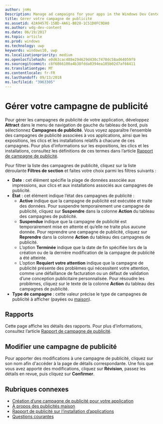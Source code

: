 ```yaml
---
author: jnHs
Description: Manage ad campaigns for your apps in the Windows Dev Center dashboard.
title: Gérer votre campagne de publicité
ms.assetid: 42A9457E-15BD-4A61-B828-1C51D0FC9DA0
ms.author: wdg-dev-content
ms.date: 06/19/2017
ms.topic: article
ms.prod: windows
ms.technology: uwp
keywords: windows10, uwp
ms.localizationpriority: medium
ms.openlocfilehash: e0d63cac488e294629d430c7470dc58ad64059f9
ms.sourcegitcommit: c8f6866100a4b38fdda8394ea185b02d7af66411
ms.translationtype: MT
ms.contentlocale: fr-FR
ms.lasthandoff: 09/13/2018
ms.locfileid: "3963305"
---
```

# <a name="manage-your-ad-campaign"></a>Gérer votre campagne de publicité


Pour gérer les campagnes de publicité de votre application, développez **Attract** dans le menu de navigation de gauche du tableau de bord, puis sélectionnez **Campagnes de publicité**. Vous voyez apparaître l’ensemble des campagnes de publicité associées à vos applications, ainsi que les expositions, les clics et les installations relatifs à chacune de ces campagnes. Pour plus d’informations sur les expositions, les clics et les installations, consultez les définitions de ces termes dans l’article [Rapport de campagne de publicité](promote-your-app-report.md).

Pour filtrer la liste des campagnes de publicité, cliquez sur la liste déroulante **Filtres de section** et faites votre choix parmi les filtres suivants :

-   **Date** : cet élément spécifie la plage de données associée aux impressions, aux clics et aux installations associés aux campagnes de publicité.
-   **État** : cet élément indique l’état des campagnes de publicité :
    -   **Active** indique que la campagne de publicité est exécutée et traite des données. Pour suspendre temporairement une campagne de publicité, cliquez sur **Suspendre** dans la colonne **Action** du tableau des campagnes de publicité.
    -   **Suspendue** indique que la campagne de publicité est temporairement mise en attente et qu’elle ne traite plus aucune donnée. Pour reprendre une campagne de publicité, cliquez sur **Reprendre** dans la colonne **Action** du tableau des campagnes de publicité.
    -   L’option **Terminée** indique que la date de fin spécifiée lors de la création ou de la dernière modification de la campagne de publicité a été atteinte.
    -   L’option **Requiert votre attention** indique que la campagne de publicité présente des problèmes qui nécessitent votre attention, comme une défaillance de facturation ou un défaut de validation d’une conception publicitaire personnalisée. Pour résoudre les problèmes, cliquez sur le texte de la colonne **Action** du tableau des campagnes de publicité.
-   **Type de campagne** : cette valeur précise le type de campagnes de publicité à afficher (payées ou [maison](about-house-ads.md)).

## <a name="reporting"></a>Rapports


Cette page affiche les détails des rapports. Pour plus d’informations, consultez l’article [Rapport de campagne de publicité](promote-your-app-report.md).


## <a name="edit-an-ad-campaign"></a>Modifier une campagne de publicité

Pour apporter des modifications à une campagne de publicité, cliquez sur son nom afin d'accéder à la page de détails correspondante. Une fois que vous avez apporté des modifications, cliquez sur **Révision**, passez les détails en revue, puis cliquez sur **Confirmer**.


## <a name="related-topics"></a>Rubriques connexes


* [Création d’une campagne de publicité pour votre application](create-an-ad-campaign-for-your-app.md)
* [À propos des publicités maison](about-house-ads.md)
* [Rapport de publicité sur l’installation d’applications](app-install-ads-reports.md)
* [Questions courantes](common-questions.md)
 

 




